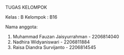 TUGAS KELOMPOK

Kelas       : B
Kelompok    : B16

Nama anggota:
1. Muhammad Fauzan Jaisyurrahman - 2206814040
2. Nadhira Widyaniswari - 2206811884
3. Raisa Diandra Survijanto - 2206814545
